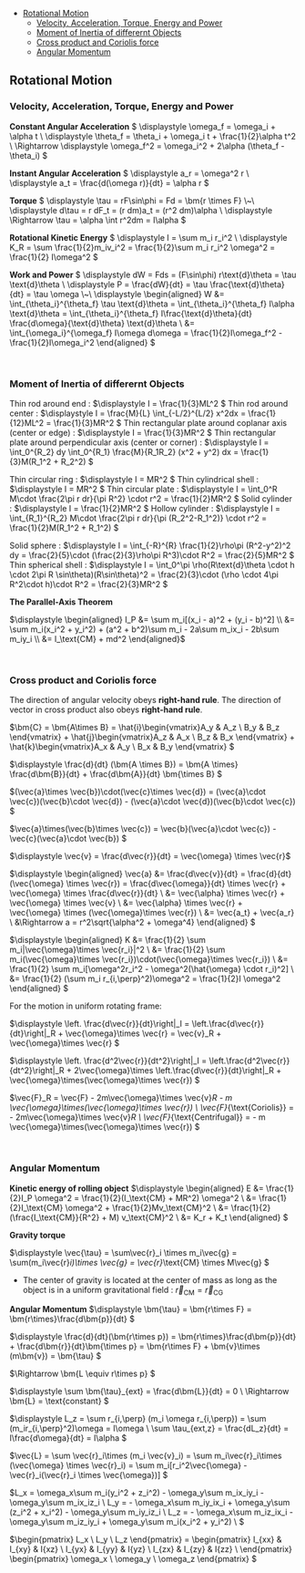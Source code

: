 <!-- TOC -->

- [Rotational Motion](#rotational-motion)
  - [Velocity, Acceleration, Torque, Energy and Power](#velocity-acceleration-torque-energy-and-power)
  - [Moment of Inertia of differernt Objects](#moment-of-inertia-of-differernt-objects)
  - [Cross product and Coriolis force](#cross-product-and-coriolis-force)
  - [Angular Momentum](#angular-momentum)

<!-- /TOC -->






## Rotational Motion
### Velocity, Acceleration, Torque, Energy and Power
**Constant Angular Acceleration**
$
\displaystyle \omega_f = \omega_i + \alpha t \\
\displaystyle \theta_f = \theta_i + \omega_i t + \frac{1}{2}\alpha t^2 \\
\Rightarrow \displaystyle \omega_f^2 = \omega_i^2 + 2\alpha (\theta_f - \theta_i)
$

**Instant Angular Acceleration**
$
\displaystyle a_r = \omega^2 r \\
\displaystyle a_t = \frac{d(\omega r)}{dt} = \alpha r
$

**Torque**
$
\displaystyle \tau = rF\sin\phi = Fd = \bm{r \times F} \\~\\
\displaystyle d\tau = r dF_t = (r dm)a_t = (r^2 dm)\alpha \\
\displaystyle \Rightarrow \tau = \alpha \int r^2dm = I\alpha
$

**Rotational Kinetic Energy**
$
\displaystyle I = \sum m_i r_i^2 \\
\displaystyle K_R = \sum \frac{1}{2}m_iv_i^2 = \frac{1}{2}\sum m_i  r_i^2 \omega^2 = \frac{1}{2} I\omega^2
$

**Work and Power**
$
\displaystyle dW = Fds = (F\sin\phi) r\text{d}\theta = \tau \text{d}\theta \\
\displaystyle P = \frac{dW}{dt} = \tau \frac{\text{d}\theta}{dt} = \tau \omega 
\\~\\
\displaystyle
\begin{aligned} 
  W &= \int_{\theta_i}^{\theta_f} \tau \text{d}\theta = \int_{\theta_i}^{\theta_f} I\alpha \text{d}\theta = \int_{\theta_i}^{\theta_f} I\frac{\text{d}\theta}{dt} \frac{d\omega}{\text{d}\theta} \text{d}\theta \\
  &= \int_{\omega_i}^{\omega_f} I\omega d\omega = \frac{1}{2}I\omega_f^2 - \frac{1}{2}I\omega_i^2 
\end{aligned}
$








<br>

### Moment of Inertia of differernt Objects
Thin rod around end : $\displaystyle I = \frac{1}{3}ML^2 $
Thin rod around center : $\displaystyle I = \frac{M}{L} \int_{-L/2}^{L/2} x^2dx = \frac{1}{12}ML^2 = \frac{1}{3}MR^2 $
Thin rectangular plate around coplanar axis (center or edge) : $\displaystyle I = \frac{1}{3}MR^2 $
Thin rectangular plate around perpendicular axis (center or corner) : $\displaystyle I = \int_0^{R_2} dy \int_0^{R_1} \frac{M}{R_1R_2} (x^2 + y^2) dx = \frac{1}{3}M(R_1^2 + R_2^2) $
<br>

Thin circular ring : $\displaystyle I = MR^2 $
Thin cylindrical shell : $\displaystyle I = MR^2 $
Thin circular plate : $\displaystyle I = \int_0^R M\cdot \frac{2\pi r dr}{\pi R^2} \cdot r^2 = \frac{1}{2}MR^2 $
Solid cylinder : $\displaystyle I = \frac{1}{2}MR^2 $
Hollow cylinder : $\displaystyle I = \int_{R_1}^{R_2} M\cdot \frac{2\pi r dr}{\pi (R_2^2-R_1^2)} \cdot r^2 = \frac{1}{2}M(R_1^2 + R_1^2) $
<br>

Solid sphere : $\displaystyle I = \int_{-R}^{R} \frac{1}{2}\rho\pi (R^2-y^2)^2 dy = \frac{2}{5}\cdot (\frac{2}{3}\rho\pi R^3)\cdot R^2 = \frac{2}{5}MR^2 $
Thin spherical shell : $\displaystyle I = \int_0^\pi \rho(R\text{d}\theta \cdot h \cdot 2\pi R \sin\theta)(R\sin\theta)^2 = \frac{2}{3}\cdot (\rho \cdot 4\pi R^2\cdot h)\cdot R^2 = \frac{2}{3}MR^2 $


**The Parallel-Axis Theorem**

$\displaystyle 
\begin{aligned}
I_P &= \sum m_i[(x_i - a)^2 + (y_i - b)^2] \\
    &= \sum m_i(x_i^2 + y_i^2) + (a^2 + b^2)\sum m_i - 2a\sum m_ix_i - 2b\sum m_iy_i \\
    &= I_\text{CM} + md^2
\end{aligned}$







<br>

### Cross product and Coriolis force
The direction of angular velocity obeys **right-hand rule**.
The direction of vector in cross product also obeys **right-hand rule**.

$\bm{C} = \bm{A\times B} = \hat{i}\begin{vmatrix}A_y & A_z \\ B_y & B_z \end{vmatrix} + \hat{j}\begin{vmatrix}A_z & A_x \\ B_z & B_x \end{vmatrix} + \hat{k}\begin{vmatrix}A_x & A_y \\ B_x & B_y \end{vmatrix} $

$\displaystyle \frac{d}{dt} (\bm{A \times B}) = \bm{A \times} \frac{d\bm{B}}{dt} + \frac{d\bm{A}}{dt} \bm{\times B} $

$(\vec{a}\times \vec{b})\cdot(\vec{c}\times \vec{d}) = (\vec{a}\cdot \vec{c})(\vec{b}\cdot \vec{d}) - (\vec{a}\cdot \vec{d})(\vec{b}\cdot \vec{c}) $

$\vec{a}\times(\vec{b}\times \vec{c}) = \vec{b}(\vec{a}\cdot \vec{c}) - \vec{c}(\vec{a}\cdot \vec{b}) $
<br>

$\displaystyle
\vec{v} = \frac{d\vec{r}}{dt} = \vec{\omega} \times \vec{r}$

$\displaystyle
\begin{aligned}
\vec{a} &= \frac{d\vec{v}}{dt} = \frac{d}{dt} (\vec{\omega} \times \vec{r}) = \frac{d\vec{\omega}}{dt} \times \vec{r} + \vec{\omega} \times \frac{d\vec{r}}{dt} \\
  &= \vec{\alpha} \times \vec{r} + \vec{\omega} \times \vec{v} \\
  &= \vec{\alpha} \times \vec{r} + \vec{\omega} \times (\vec{\omega}\times \vec{r}) \\
  &= \vec{a_t} + \vec{a_r} \\
  &\Rightarrow a = r^2\sqrt{\alpha^2 + \omega^4} 
\end{aligned} $

$\displaystyle
\begin{aligned}
K &= \frac{1}{2} \sum m_i|\vec{\omega}\times \vec{r_i}|^2 \\
  &= \frac{1}{2} \sum m_i(\vec{\omega}\times \vec{r_i})\cdot(\vec{\omega}\times \vec{r_i}) \\
  &= \frac{1}{2} \sum m_i[\omega^2r_i^2 - \omega^2(\hat{\omega} \cdot r_i)^2] \\
  &= \frac{1}{2} (\sum m_i r_{i,\perp}^2)\omega^2 = \frac{1}{2}I \omega^2
\end{aligned} $


For the motion in uniform rotating frame:

$\displaystyle \left. \frac{d\vec{r}}{dt}\right|_I = \left.\frac{d\vec{r}}{dt}\right|_R + \vec{\omega}\times \vec{r} = \vec{v}_R + \vec{\omega}\times \vec{r} $

$\displaystyle \left. \frac{d^2\vec{r}}{dt^2}\right|_I = \left.\frac{d^2\vec{r}}{dt^2}\right|_R + 2\vec{\omega}\times \left.\frac{d\vec{r}}{dt}\right|_R + \vec{\omega}\times(\vec{\omega}\times \vec{r}) $

$\vec{F}_R = \vec{F} - 2m\vec{\omega}\times \vec{v}_R - m \vec{\omega}\times(\vec{\omega}\times \vec{r}) \\
\vec{F}_{\text{Coriolis}} = - 2m\vec{\omega}\times \vec{v}_R \\
\vec{F}_{\text{Centrifugal}} = - m \vec{\omega}\times(\vec{\omega}\times \vec{r}) $








<br>

### Angular Momentum
**Kinetic energy of rolling object**
$\displaystyle \begin{aligned}
E &= \frac{1}{2}I_P \omega^2 = \frac{1}{2}(I_\text{CM} + MR^2) \omega^2 \\
&= \frac{1}{2}I_\text{CM} \omega^2 + \frac{1}{2}Mv_\text{CM}^2 \\
&= \frac{1}{2}(\frac{I_\text{CM}}{R^2} + M) v_\text{CM}^2 \\
&= K_r + K_t
\end{aligned} $

**Gravity torque**

$\displaystyle \vec{\tau} = \sum\vec{r}_i \times m_i\vec{g} = \sum(m_i\vec{r}_i)\times \vec{g} = \vec{r}_\text{CM} \times M\vec{g} $
- The center of gravity is located at the center of mass as long as the object is in a uniform gravitational field : $\vec{r}_\text{CM} = \vec{r}_{\text{CG}}$

**Angular Momentum**
$\displaystyle \bm{\tau} = \bm{r\times F} = \bm{r\times}\frac{d\bm{p}}{dt} $

$\displaystyle \frac{d}{dt}(\bm{r\times p}) = \bm{r\times}\frac{d\bm{p}}{dt} + \frac{d\bm{r}}{dt}\bm{\times p} = \bm{r\times F} + \bm{v}\times (m\bm{v}) = \bm{\tau} $

$\Rightarrow \bm{L \equiv r\times p} $

$\displaystyle \sum \bm{\tau}_{ext} = \frac{d\bm{L}}{dt} = 0 \\
\Rightarrow \bm{L} = \text{constant} $

$\displaystyle L_z = \sum r_{i,\perp} (m_i \omega r_{i,\perp}) = \sum (m_ir_{i,\perp}^2)\omega = I\omega \\
\sum \tau_{ext,z} = \frac{dL_z}{dt} = I\frac{d\omega}{dt} = I\alpha $
<br>

$\vec{L} = \sum \vec{r}_i\times (m_i \vec{v}_i) = \sum m_i\vec{r}_i\times (\vec{\omega} \times \vec{r}_i) = \sum m_i[r_i^2\vec{\omega} - \vec{r}_i(\vec{r}_i \times \vec{\omega})] $

$L_x = \omega_x\sum m_i(y_i^2 + z_i^2) - \omega_y\sum m_ix_iy_i - \omega_y\sum m_ix_iz_i \\
L_y = - \omega_x\sum m_iy_ix_i + \omega_y\sum (z_i^2 + x_i^2) - \omega_y\sum m_iy_iz_i \\
L_z = - \omega_x\sum m_iz_ix_i - \omega_y\sum m_iz_iy_i + \omega_y\sum m_i(x_i^2 + y_i^2) \\ $

$\begin{pmatrix} L_x \\ L_y \\ L_z \end{pmatrix}
= \begin{pmatrix}
    I_{xx} & I_{xy} & I{xz} \\
    I_{yx} & I_{yy} & I{yz} \\
    I_{zx} & I_{zy} & I{zz} \\
\end{pmatrix}
\begin{pmatrix} \omega_x \\ \omega_y \\ \omega_z \end{pmatrix} $






